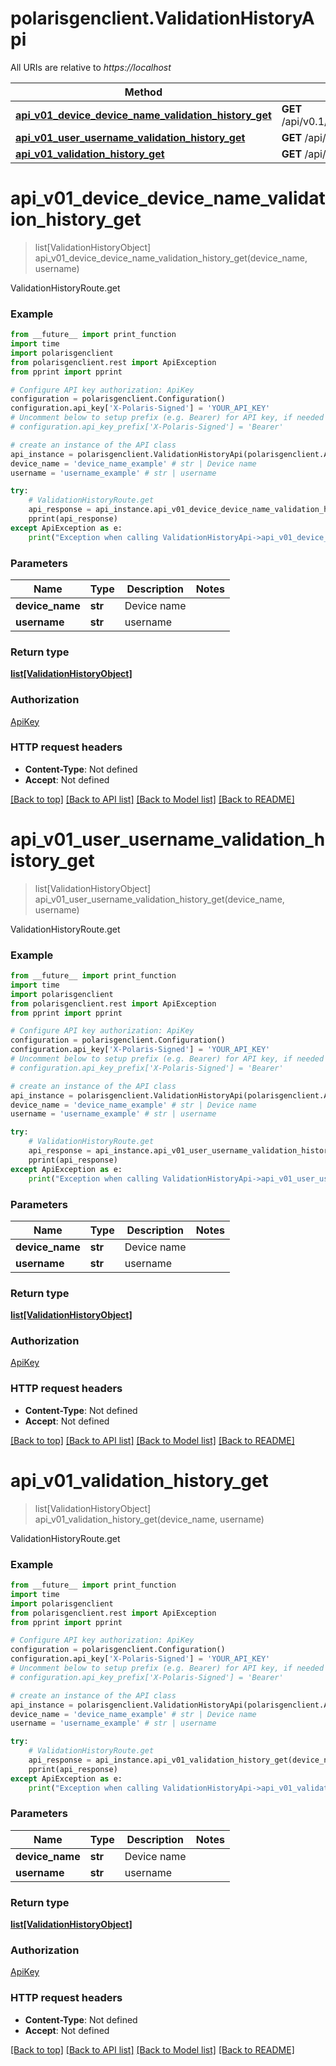 # polarisgenclient.ValidationHistoryApi

All URIs are relative to *https://localhost*

Method | HTTP request | Description
------------- | ------------- | -------------
[**api_v01_device_device_name_validation_history_get**](ValidationHistoryApi.md#api_v01_device_device_name_validation_history_get) | **GET** /api/v0.1/device/{device_name}/validation/history | ValidationHistoryRoute.get
[**api_v01_user_username_validation_history_get**](ValidationHistoryApi.md#api_v01_user_username_validation_history_get) | **GET** /api/v0.1/user/{username}/validation/history | ValidationHistoryRoute.get
[**api_v01_validation_history_get**](ValidationHistoryApi.md#api_v01_validation_history_get) | **GET** /api/v0.1/validation/history | ValidationHistoryRoute.get


# **api_v01_device_device_name_validation_history_get**
> list[ValidationHistoryObject] api_v01_device_device_name_validation_history_get(device_name, username)

ValidationHistoryRoute.get

### Example
```python
from __future__ import print_function
import time
import polarisgenclient
from polarisgenclient.rest import ApiException
from pprint import pprint

# Configure API key authorization: ApiKey
configuration = polarisgenclient.Configuration()
configuration.api_key['X-Polaris-Signed'] = 'YOUR_API_KEY'
# Uncomment below to setup prefix (e.g. Bearer) for API key, if needed
# configuration.api_key_prefix['X-Polaris-Signed'] = 'Bearer'

# create an instance of the API class
api_instance = polarisgenclient.ValidationHistoryApi(polarisgenclient.ApiClient(configuration))
device_name = 'device_name_example' # str | Device name
username = 'username_example' # str | username

try:
    # ValidationHistoryRoute.get
    api_response = api_instance.api_v01_device_device_name_validation_history_get(device_name, username)
    pprint(api_response)
except ApiException as e:
    print("Exception when calling ValidationHistoryApi->api_v01_device_device_name_validation_history_get: %s\n" % e)
```

### Parameters

Name | Type | Description  | Notes
------------- | ------------- | ------------- | -------------
 **device_name** | **str**| Device name | 
 **username** | **str**| username | 

### Return type

[**list[ValidationHistoryObject]**](ValidationHistoryObject.md)

### Authorization

[ApiKey](../README.md#ApiKey)

### HTTP request headers

 - **Content-Type**: Not defined
 - **Accept**: Not defined

[[Back to top]](#) [[Back to API list]](../README.md#documentation-for-api-endpoints) [[Back to Model list]](../README.md#documentation-for-models) [[Back to README]](../README.md)

# **api_v01_user_username_validation_history_get**
> list[ValidationHistoryObject] api_v01_user_username_validation_history_get(device_name, username)

ValidationHistoryRoute.get

### Example
```python
from __future__ import print_function
import time
import polarisgenclient
from polarisgenclient.rest import ApiException
from pprint import pprint

# Configure API key authorization: ApiKey
configuration = polarisgenclient.Configuration()
configuration.api_key['X-Polaris-Signed'] = 'YOUR_API_KEY'
# Uncomment below to setup prefix (e.g. Bearer) for API key, if needed
# configuration.api_key_prefix['X-Polaris-Signed'] = 'Bearer'

# create an instance of the API class
api_instance = polarisgenclient.ValidationHistoryApi(polarisgenclient.ApiClient(configuration))
device_name = 'device_name_example' # str | Device name
username = 'username_example' # str | username

try:
    # ValidationHistoryRoute.get
    api_response = api_instance.api_v01_user_username_validation_history_get(device_name, username)
    pprint(api_response)
except ApiException as e:
    print("Exception when calling ValidationHistoryApi->api_v01_user_username_validation_history_get: %s\n" % e)
```

### Parameters

Name | Type | Description  | Notes
------------- | ------------- | ------------- | -------------
 **device_name** | **str**| Device name | 
 **username** | **str**| username | 

### Return type

[**list[ValidationHistoryObject]**](ValidationHistoryObject.md)

### Authorization

[ApiKey](../README.md#ApiKey)

### HTTP request headers

 - **Content-Type**: Not defined
 - **Accept**: Not defined

[[Back to top]](#) [[Back to API list]](../README.md#documentation-for-api-endpoints) [[Back to Model list]](../README.md#documentation-for-models) [[Back to README]](../README.md)

# **api_v01_validation_history_get**
> list[ValidationHistoryObject] api_v01_validation_history_get(device_name, username)

ValidationHistoryRoute.get

### Example
```python
from __future__ import print_function
import time
import polarisgenclient
from polarisgenclient.rest import ApiException
from pprint import pprint

# Configure API key authorization: ApiKey
configuration = polarisgenclient.Configuration()
configuration.api_key['X-Polaris-Signed'] = 'YOUR_API_KEY'
# Uncomment below to setup prefix (e.g. Bearer) for API key, if needed
# configuration.api_key_prefix['X-Polaris-Signed'] = 'Bearer'

# create an instance of the API class
api_instance = polarisgenclient.ValidationHistoryApi(polarisgenclient.ApiClient(configuration))
device_name = 'device_name_example' # str | Device name
username = 'username_example' # str | username

try:
    # ValidationHistoryRoute.get
    api_response = api_instance.api_v01_validation_history_get(device_name, username)
    pprint(api_response)
except ApiException as e:
    print("Exception when calling ValidationHistoryApi->api_v01_validation_history_get: %s\n" % e)
```

### Parameters

Name | Type | Description  | Notes
------------- | ------------- | ------------- | -------------
 **device_name** | **str**| Device name | 
 **username** | **str**| username | 

### Return type

[**list[ValidationHistoryObject]**](ValidationHistoryObject.md)

### Authorization

[ApiKey](../README.md#ApiKey)

### HTTP request headers

 - **Content-Type**: Not defined
 - **Accept**: Not defined

[[Back to top]](#) [[Back to API list]](../README.md#documentation-for-api-endpoints) [[Back to Model list]](../README.md#documentation-for-models) [[Back to README]](../README.md)

